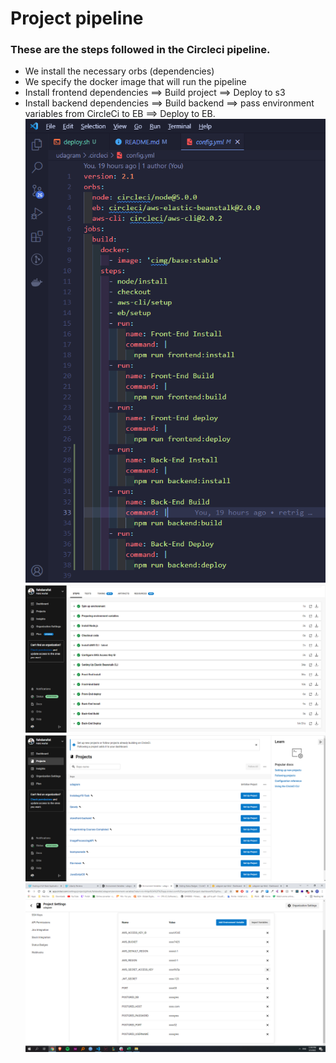 # Project pipeline

### These are the steps followed in the Circleci pipeline.
- We install the necessary orbs (dependencies)
- We specify the docker image that will run the pipeline
- Install frontend dependencies ==> Build project ==> Deploy to s3
- Install backend dependencies ==> Build backend ==> pass environment variables from CircleCi to EB ==> Deploy to EB.
![](../screenshots/configyml.png)
![](../screenshots/lastbuild.png)
![](../screenshots/circleci.png)
![](../screenshots/circleci-env.png)

  